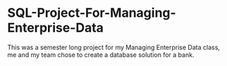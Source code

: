 # SQL-Project-For-Managing-Enterprise-Data
This was a semester long project for my Managing Enterprise Data class, me and my team chose to create a database solution for a bank. 

